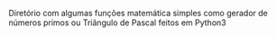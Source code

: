 Diretório com algumas funções matemática simples
como gerador de números primos ou Triângulo de Pascal
feitos em Python3
